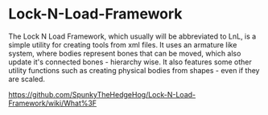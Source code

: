 # Lock-N-Load-Framework

The Lock N Load Framework, which usually will be abbreviated to LnL, is a simple utility for creating tools from xml files. It uses an armature like system, where bodies represent bones that can be moved, which also update it's connected bones - hierarchy wise. It also features some other utility functions such as creating physical bodies from shapes - even if they are scaled.

https://github.com/SpunkyTheHedgeHog/Lock-N-Load-Framework/wiki/What%3F
